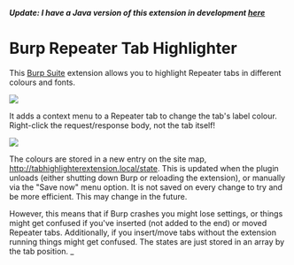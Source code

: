 _**Update: I have a Java version of this extension in development [here](https://github.com/b4dpxl/Burp-Repeater-Tab-Highlighter-Java)**_

# Burp Repeater Tab Highlighter

This [Burp Suite](https://portswigger.net/burp) extension allows you to highlight Repeater tabs 
in different colours and fonts.

![](screens/tabs.png)

It adds a context menu to a Repeater tab to change the tab's label colour. Right-click the 
request/response body, not the tab itself!

![](screens/menu.png)

The colours are stored in a new entry on the site map, http://tabhighlighterextension.local/state. 
This is updated when the plugin unloads (either shutting down Burp or reloading the extension), or 
manually via the "Save now" menu option. It is not saved on every change to try and be more 
efficient. This may change in the future.

However, this means that if Burp crashes you might lose settings, or things might get confused if 
you've inserted (not added to the end) or moved Repeater tabs. Additionally, if you insert/move 
tabs without the extension running things might get confused. The states are just stored in an 
array by the tab position.
_
